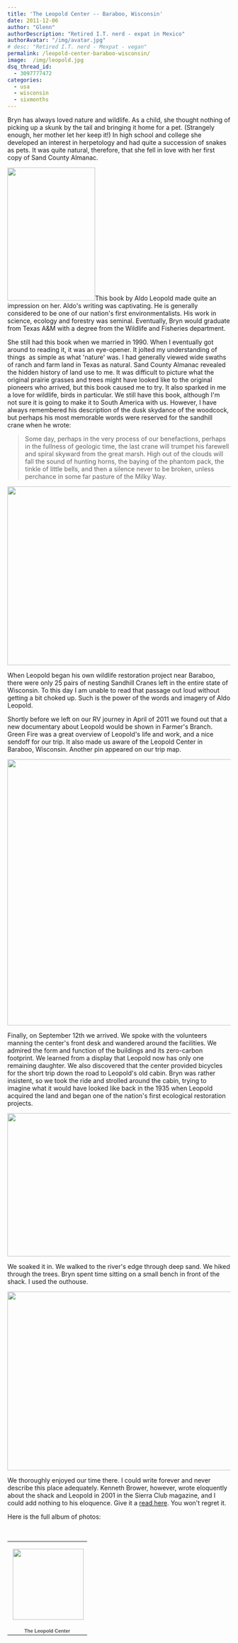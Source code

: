 ```yaml
---
title: 'The Leopold Center -- Baraboo, Wisconsin'
date: 2011-12-06
author: "Glenn"
authorDescription: "Retired I.T. nerd - expat in Mexico"
authorAvatar: "/img/avatar.jpg"
# desc: "Retired I.T. nerd - Mexpat - vegan"
permalink: /leopold-center-baraboo-wisconsin/
image:  /img/leopold.jpg
dsq_thread_id:
  - 3097777472
categories:
  - usa
  - wisconsin
  - sixmonths
---
```

Bryn has always loved nature and wildlife. As a child, she thought nothing of picking up a skunk by the tail and bringing it home for a pet. (Strangely enough, her mother let her keep it!) In high school and college she developed an interest in herpetology and had quite a succession of snakes as pets. It was quite natural, therefore, that she fell in love with her first copy of Sand County Almanac.

[<img class="alignleft size-medium wp-image-832" title="Sand_county_almanac" src="https://vagabondians.com/wp-content/uploads/2011/12/Sand_county_almanac.jpg" alt="" width="198" height="300" />][1]This book by Aldo Leopold made quite an impression on her. Aldo's writing was captivating. He is generally considered to be one of our nation's first environmentalists. His work in science, ecology and forestry was seminal. Eventually, Bryn would graduate from Texas A&M with a degree from the Wildlife and Fisheries department.

She still had this book when we married in 1990. When I eventually got around to reading it, it was an eye-opener. It jolted my understanding of things  as simple as what 'nature' was. I had generally viewed wide swaths of ranch and farm land in Texas as natural. Sand County Almanac revealed the hidden history of land use to me. It was difficult to picture what the original prairie grasses and trees might have looked like to the original pioneers who arrived, but this book caused me to try. It also sparked in me a love for wildlife, birds in particular. We still have this book, although I'm not sure it is going to make it to South America with us. However, I have always remembered his description of the dusk skydance of the woodcock, but perhaps his most memorable words were reserved for the sandhill crane when he wrote:

> Some day, perhaps in the very process of our benefactions, perhaps in the fullness of geologic time, the last crane will trumpet his farewell and spiral skyward from the great marsh. High out of the clouds will fall the sound of hunting horns, the baying of the phantom pack, the tinkle of little bells, and then a silence never to be broken, unless perchance in some far pasture of the Milky Way.

<p style="text-align: center;">
  <img class="aligncenter" title="Sandhill Cranes in the wild" src="https://lh5.googleusercontent.com/-OJgp7B5HNgY/Tq6EQux4EXI/AAAAAAAACsc/yu1RhY_3Fx4/s1024/P1160433.JPG" alt="" width="717" height="403" />
</p>

When Leopold began his own wildlife restoration project near Baraboo, there were only 25 pairs of nesting Sandhill Cranes left in the entire state of Wisconsin. To this day I am unable to read that passage out loud without getting a bit choked up. Such is the power of the words and imagery of Aldo Leopold.

Shortly before we left on our RV journey in April of 2011 we found out that a new documentary about Leopold would be shown in Farmer's Branch. Green Fire was a great overview of Leopold's life and work, and a nice sendoff for our trip. It also made us aware of the Leopold Center in Baraboo, Wisconsin. Another pin appeared on our trip map.

<img class="aligncenter" title="The Leopold Center" src="https://lh6.googleusercontent.com/-eXh_rErlZBI/Tq6ErYAy0BI/AAAAAAAACdE/ibZ75htwFDQ/s800/SAM_1021.JPG" alt="" width="800" height="600" />

Finally, on September 12th we arrived. We spoke with the volunteers manning the center's front desk and wandered around the facilities. We admired the form and function of the buildings and its zero-carbon footprint. We learned from a display that Leopold now has only one remaining daughter. We also discovered that the center provided bicycles for the short trip down the road to Leopold's old cabin. Bryn was rather insistent, so we took the ride and strolled around the cabin, trying to imagine what it would have looked like back in the 1935 when Leopold acquired the land and began one of the nation's first ecological restoration projects.

<p style="text-align: center;">
  <img class="aligncenter" title="Bryn enjoying the ride" src="https://lh6.googleusercontent.com/-i6tKTgYowZU/Tq6EXvoxaxI/AAAAAAAACcY/Zq6_Fo9wFTk/s1024/P1160460.JPG" alt="" width="573" height="323" />
</p>

We soaked it in. We walked to the river's edge through deep sand. We hiked through the trees. Bryn spent time sitting on a small bench in front of the shack. I used the outhouse.

<p style="text-align: center;">
  <img class="aligncenter" title="Bryn soaks it in" src="https://lh6.googleusercontent.com/-ZSLQ450bjbw/Tq6EUFmHv1I/AAAAAAAACsw/wYLFtISPgD4/s1024/P1160445.JPG" alt="" width="717" height="403" />
</p>

We thoroughly enjoyed our time there. I could write forever and never describe this place adequately. Kenneth Brower, however, wrote eloquently about the shack and Leopold in 2001 in the Sierra Club magazine, and I could add nothing to his eloquence. Give it a [read here][2]. You won't regret it.

Here is the full album of photos:

&nbsp;

<table style="width: 194px;">
  <tr>
    <td style="height: 194px; background: url('https://picasaweb.google.com/s/c/transparent_album_background.gif') no-repeat left;" align="center">
      <a href="https://picasaweb.google.com/dixonge/TheLeopoldCenter?authuser=0&feat=embedwebsite"><img style="margin: 1px 0 0 4px;" src="https://lh5.googleusercontent.com/-_Dt7pg-glMw/Tq6EQAF7YmE/AAAAAAAACtU/eOEhzY75_oM/s160-c/TheLeopoldCenter.jpg" alt="" width="160" height="160" /></a>
    </td>
  </tr>
  
  <tr>
    <td style="text-align: center; font-family: arial,sans-serif; font-size: 11px;">
      <a style="color: #4d4d4d; font-weight: bold; text-decoration: none;" href="https://picasaweb.google.com/dixonge/TheLeopoldCenter?authuser=0&feat=embedwebsite">The Leopold Center</a>
    </td>
  </tr>
</table>

 [1]: https://vagabondians.com/wp-content/uploads/2011/12/Sand_county_almanac.jpg
 [2]: https://www.sierraclub.org/sierra/200101/leopold.asp